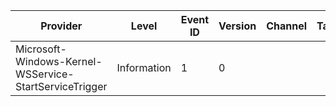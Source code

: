 Provider                                                |  Level        |  Event ID  |  Version  |  Channel  |  Task  |  Opcode  |  Keyword  |  Message
--------------------------------------------------------|---------------|------------|-----------|-----------|--------|----------|-----------|---------
Microsoft-Windows-Kernel-WSService-StartServiceTrigger  |  Information  |  1         |  0        |           |        |          |           |